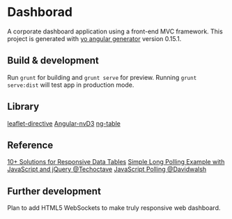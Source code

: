 # Dashborad
A corporate dashboard application using a front-end MVC framework.
This project is generated with [yo angular generator](https://github.com/yeoman/generator-angular)
version 0.15.1.

## Build & development

Run `grunt` for building and `grunt serve` for preview.
Running `grunt serve:dist` will test app in production mode.

## Library
[leaflet-directive](http://tombatossals.github.io/angular-leaflet-directive/#!/)
[Angular-nvD3](http://krispo.github.io/angular-nvd3/#/)
[ng-table](http://ng-table.com/#/)

## Reference
[10+ Solutions for Responsive Data Tables](http://exisweb.net/responsive-table-plugins-and-patterns)
[Simple Long Polling Example with JavaScript and jQuery @Techoctave](https://techoctave.com/c7/posts/60-simple-long-polling-example-with-javascript-and-jquery)
[JavaScript Polling @Davidwalsh](https://davidwalsh.name/javascript-polling)

## Further development
Plan to add HTML5 WebSockets to make truly responsive web dashboard.
